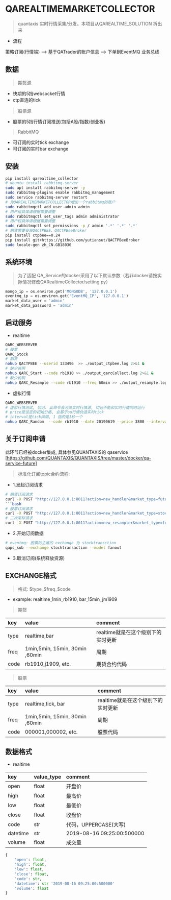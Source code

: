 # QAREALTIMEMARKETCOLLECTOR

> quantaxis 实时行情采集/分发。本项目从QAREALTIME_SOLUTION 拆出来

- 流程

策略订阅(行情端) --> 基于QATrader的账户信息 --> 下单到EventMQ 业务总线

## 数据

> 期货源

- 快期的5挡websocket行情
- ctp直连的tick

> 股票源

- 股票的5挡行情订阅推送(包括A股/指数/创业板)

> RabbitMQ

- 可订阅的实时tick exchange
- 可订阅的实时bar exchange

## 安装

```bash
pip install qarealtime_collector
# ubuntu install rabbitmq-server
sudo apt install rabbitmq-server -y
sudo rabbitmq-plugins enable rabbitmq_management
sudo service rabbitmq-server restart
# 为QAREALTIMEMARKETCOLLECTOR增加一个rabbitmq的账户
sudo rabbitmqctl add_user admin admin
# 用户组具体请根据需要调整
sudo rabbitmqctl set_user_tags admin administrator
# 用户权具体请根据需要调整
sudo rabbitmqctl set_permissions -p / admin '.*' '.*' '.*'
# 期货需要安装QACTPBEE、QACTPBeeBroker
pip install ctpbee==0.24
pip install git+https://github.com/yutiansut/QACTPBeeBroker
sudo locale-gen zh_CN.GB18030
```

## 系统环境

> 为了适配 QA_Service的docker采用了以下默认参数（若非docker请按实际情况修改QARealtimeCollector/setting.py）

```python
mongo_ip = os.environ.get('MONGODB', '127.0.0.1')
eventmq_ip = os.environ.get('EventMQ_IP', '127.0.0.1')
market_data_user = 'admin'
market_data_password = 'admin'
```

## 启动服务

- realtime

```bash
QARC_WEBSERVER
# 股票
QARC_Stock
# 期货
nohup QACTPBEE --userid 133496  >> ./output_ctpbee.log 2>&1 &
# 缺少说明
nohup QARC_Start --code rb1910 >> ./output_qarcCollect.log 2>&1 &
# 缺少说明
nohup QARC_Resample --code rb1910 --freq 60min >> ./output_resample.log 2>&1 &
```

- 虚拟行情

```bash
QARC_WEBSERVER
# 虚拟行情测试, 切记: 此命令会污染实时行情源, 切记不能和实时行情同时运行
# price是设定的初始价格, 会基于ou行情伪造实时tick
# interval是tick间隔, 1 指的是1秒一个
nohup QARC_Random  --code rb1910 --date 20190619 --price 3800 --interval 1
```

## 关于订阅申请

此环节已经被docker集成, 具体参见QUANTAXIS的 qaservice [https://github.com/QUANTAXIS/QUANTAXIS/tree/master/docker/qa-service-future]

> 标准化订阅topic合约流程:

- 1.发起订阅请求

```bash
# 期货订阅请求
curl -X POST "http://127.0.0.1:8011?action=new_handler&market_type=future_cn&code=au1911"
```bash
# 股票订阅请求
curl -X POST "http://127.0.0.1:8011?action=new_handler&market_type=stock_cn&code=000001"
# 二次采样请求
curl -X POST "http://127.0.0.1:8011?action=new_resampler&market_type=future_cn&code=au1911&frequence=2min"
```

- 2.开始订阅数据

```bash
# eventmq: 股票的主推的 exchange 为 stocktransction
qaps_sub --exchange stocktransaction --model fanout
```

- 3.取消订阅(系统释放资源)

## EXCHANGE格式

> 格式: $type_$freq_$code

- example: realtime_1min_rb1910, bar_15min_jm1909

> 期货

|key|value|comment|
|:-|:-|:-|
|type|realtime,bar|realtime就是在这个级别下的实时更新|
|freq|1min,5min, 15min, 30min ,60min|周期|
|code|rb1910,j1909, etc.|期货合约代码|

> 股票

|key|value|comment|
|:-|:-|:-|
|type|realtime,tick, bar|realtime就是在这个级别下的实时更新|
|freq|1min,5min, 15min, 30min ,60min|周期|
|code|000001,000002, etc.|股票代码|

## 数据格式

- realtime

|key|value_type|comment|
|:-|:-|:-|
|open|float|开盘价|
|high|float|最高价|
|low|float|最低价|
|close|float|收盘价|
|code|str|代码，UPPERCASE(大写)|
|datetime|str|2019-08-16 09:25:00:500000|
|volume|float|成交量|

```python
{
    'open': float,
    'high': float,
    'low': float,
    'close': float,
    'code': str,
    'datetime': str '2019-08-16 09:25:00:500000'
    'volume': float
}
```
